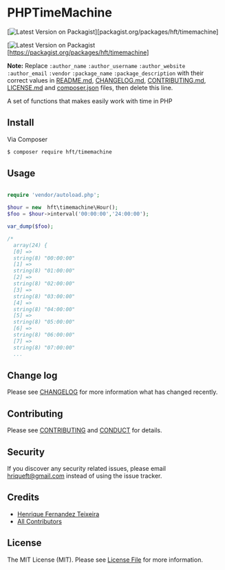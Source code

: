 # PHPTimeMachine

[![Latest Version on Packagist][ico-version]][packagist.org/packages/hft/timemachine]

[![Latest Version on Packagist][ico-version][https://packagist.org/packages/hft/timemachine]

**Note:** Replace ```:author_name``` ```:author_username``` ```:author_website``` ```:author_email``` ```:vendor``` ```:package_name``` ```:package_description``` with their correct values in [README.md](README.md), [CHANGELOG.md](CHANGELOG.md), [CONTRIBUTING.md](CONTRIBUTING.md), [LICENSE.md](LICENSE.md) and [composer.json](composer.json) files, then delete this line.

A set of functions that makes easily work with time in PHP

## Install

Via Composer

``` bash
$ composer require hft/timemachine
```

## Usage

``` php

require 'vendor/autoload.php';

$hour = new  hft\timemachine\Hour();
$foo = $hour->interval('00:00:00','24:00:00');

var_dump($foo);

/*
  array(24) {
  [0] =>
  string(8) "00:00:00"
  [1] =>
  string(8) "01:00:00"
  [2] =>
  string(8) "02:00:00"
  [3] =>
  string(8) "03:00:00"
  [4] =>
  string(8) "04:00:00"
  [5] =>
  string(8) "05:00:00"
  [6] =>
  string(8) "06:00:00"
  [7] =>
  string(8) "07:00:00"
  ...

```

## Change log

Please see [CHANGELOG](CHANGELOG.md) for more information what has changed recently.

## Contributing

Please see [CONTRIBUTING](CONTRIBUTING.md) and [CONDUCT](CONDUCT.md) for details.

## Security

If you discover any security related issues, please email hriqueft@gmail.com instead of using the issue tracker.

## Credits

- [Henrique Fernandez Teixeira][link-author]
- [All Contributors][link-contributors]

## License

The MIT License (MIT). Please see [License File](LICENSE.md) for more information.

[ico-version]: https://img.shields.io/packagist/v/:vendor/:package_name.svg?style=flat-square
[ico-license]: https://img.shields.io/badge/license-MIT-brightgreen.svg?style=flat-square
[ico-travis]: https://img.shields.io/travis/:vendor/:package_name/master.svg?style=flat-square
[ico-scrutinizer]: https://img.shields.io/scrutinizer/coverage/g/:vendor/:package_name.svg?style=flat-square
[ico-code-quality]: https://img.shields.io/scrutinizer/g/:vendor/:package_name.svg?style=flat-square
[ico-downloads]: https://img.shields.io/packagist/dt/:vendor/:package_name.svg?style=flat-square

[link-packagist]: https://packagist.org/packages/:vendor/:package_name
[link-travis]: https://travis-ci.org/:vendor/:package_name
[link-scrutinizer]: https://scrutinizer-ci.com/g/:vendor/:package_name/code-structure
[link-code-quality]: https://scrutinizer-ci.com/g/:vendor/:package_name
[link-downloads]: https://packagist.org/packages/:vendor/:package_name
[link-author]: https://github.com/:author_username
[link-contributors]: ../../contributors

